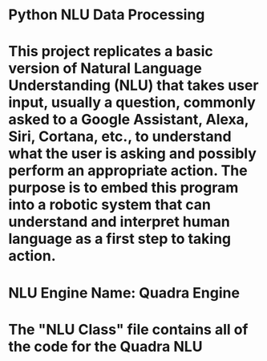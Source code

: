 # Python NLU Data Processing

# This project replicates a basic version of Natural Language Understanding (NLU) that takes user input, usually a question, commonly asked to a Google Assistant, Alexa, Siri, Cortana, etc., to understand what the user is asking and possibly perform an appropriate action. The purpose is to embed this program into a robotic system that can understand and interpret human language as a first step to taking action. 

# NLU Engine Name: Quadra Engine

# The "NLU Class" file contains all of the code for the Quadra NLU
